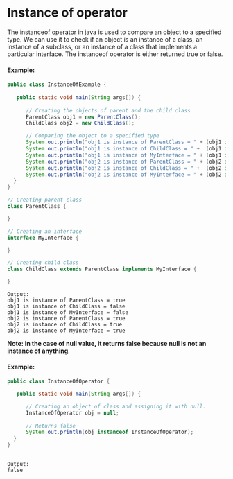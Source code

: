 # Instance of operator

The instanceof operator in java is used to compare an object to a specified type. We can use it to check if an object is an instance of a class, an instance of a subclass, or an instance of a class that implements a particular interface. The instanceof operator is either returned true or false. 

#### Example:
 
```Java
public class InstanceOfExample {
   
   public static void main(String args[]) {
      
      // Creating the objects of parent and the child class
      ParentClass obj1 = new ParentClass();  
      ChildClass obj2 = new ChildClass();

      // Comparing the object to a specified type
      System.out.println("obj1 is instance of ParentClass = " + (obj1 instanceof ParentClass));
      System.out.println("obj1 is instance of ChildClass = " +  (obj1 instanceof ChildClass));
      System.out.println("obj1 is instance of MyInterface = " + (obj1 instanceof MyInterface));
      System.out.println("obj2 is instance of ParentClass = " + (obj2 instanceof ParentClass));
      System.out.println("obj2 is instance of ChildClass = " +  (obj2 instanceof ChildClass));
      System.out.println("obj2 is instance of MyInterface = " + (obj2 instanceof MyInterface));
  }
}

// Creating parent class
class ParentClass {

}

// Creating an interface
interface MyInterface {

}

// Creating child class
class ChildClass extends ParentClass implements MyInterface {

}
```

```
Output:
obj1 is instance of ParentClass = true
obj1 is instance of ChildClass = false
obj1 is instance of MyInterface = false
obj2 is instance of ParentClass = true
obj2 is instance of ChildClass = true
obj2 is instance of MyInterface = true
```

**Note: In the case of null value, it returns false because null is not an instance of anything**.

 

#### Example:
```Java 
public class InstanceOfOperator {

   public static void main(String args[]) {

      // Creating an object of class and assigning it with null.
      InstanceOfOperator obj = null;
 
      // Returns false
      System.out.println(obj instanceof InstanceOfOperator);
  }
}
 
```

```
Output:
false
```